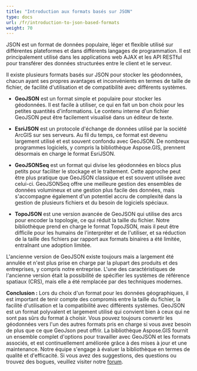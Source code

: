 ```yaml
---
title: "Introduction aux formats basés sur JSON"
type: docs
url: /fr/introduction-to-json-based-formats
weight: 70
---
```


JSON est un format de données populaire, léger et flexible utilisé sur différentes plateformes et dans différents langages de programmation. Il est principalement utilisé dans les applications web AJAX et les API RESTful pour transférer des données structurées entre le client et le serveur.

Il existe plusieurs formats basés sur JSON pour stocker les géodonnées, chacun ayant ses propres avantages et inconvénients en termes de taille de fichier, de facilité d'utilisation et de compatibilité avec différents systèmes.

-	**GeoJSON** est un format simple et populaire pour stocker les géodonnées. Il est facile à utiliser, ce qui en fait un bon choix pour les petites quantités d'informations. Le contenu interne d'un fichier GeoJSON peut être facilement visualisé dans un éditeur de texte.

-	**EsriJSON** est un protocole d'échange de données utilisé par la société ArcGIS sur ses serveurs. Au fil du temps, ce format est devenu largement utilisé et est souvent confondu avec GeoJSON. De nombreux programmes logiciels, y compris la bibliothèque Aspose.GIS, prennent désormais en charge le format EsriJSON.

-	**GeoJSONSeq** est un format qui divise les géodonnées en blocs plus petits pour faciliter le stockage et le traitement. Cette approche peut être plus pratique que GeoJSON classique et est souvent utilisée avec celui-ci. GeoJSONSeq offre une meilleure gestion des ensembles de données volumineux et une gestion plus facile des données, mais s'accompagne également d'un potentiel accru de complexité dans la gestion de plusieurs fichiers et du besoin de logiciels spéciaux.

-	**TopoJSON** est une version avancée de GeoJSON qui utilise des arcs pour encoder la topologie, ce qui réduit la taille du fichier. Notre bibliothèque prend en charge le format TopoJSON, mais il peut être difficile pour les humains de l'interpréter et de l'utiliser, et sa réduction de la taille des fichiers par rapport aux formats binaires a été limitée, entraînant une adoption limitée.

L'ancienne version de GeoJSON existe toujours mais a largement été annulée et n'est plus prise en charge par la plupart des produits et des entreprises, y compris notre entreprise. L'une des caractéristiques de l'ancienne version était la possibilité de spécifier les systèmes de référence spatiaux (CRS), mais elle a été remplacée par des techniques modernes.

**Conclusion :**
Lors du choix d'un format pour les données géographiques, il est important de tenir compte des compromis entre la taille du fichier, la facilité d'utilisation et la compatibilité avec différents systèmes. GeoJSON est un format polyvalent et largement utilisé qui convient bien à ceux qui ne sont pas sûrs du format à choisir. Vous pouvez toujours convertir les géodonnées vers l'un des autres formats pris en charge si vous avez besoin de plus que ce que GeoJson peut offrir. La bibliothèque Aspose.GIS fournit un ensemble complet d'options pour travailler avec GeoJSON et les formats associés, et est continuellement améliorée grâce à des mises à jour et une maintenance. Notre équipe s'engage à évaluer la bibliothèque en termes de qualité et d'efficacité. Si vous avez des suggestions, des questions ou trouvez des bogues, veuillez visiter notre [forum](https://forum.aspose.com/c/gis/33).
